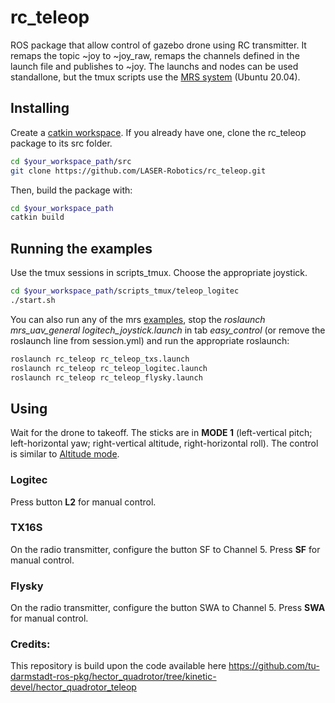 # rc_teleop
ROS package that allow control of gazebo drone using RC transmitter. It remaps the topic ~joy to ~joy_raw, remaps the channels defined in the launch file and publishes to ~joy. The launchs and nodes can be used standallone, but the tmux scripts use the [MRS system](https://github.com/ctu-mrs/mrs_uav_system) (Ubuntu 20.04).

## Installing

Create a [catkin workspace](http://wiki.ros.org/catkin/Tutorials/create_a_workspace). If you already have one, clone the rc_teleop package to its src folder. 

```bash
cd $your_workspace_path/src
git clone https://github.com/LASER-Robotics/rc_teleop.git
```

Then, build the package with:

```bash
cd $your_workspace_path
catkin build
```

## Running the examples

Use the tmux sessions in scripts_tmux. Choose the appropriate joystick.

```bash
cd $your_workspace_path/scripts_tmux/teleop_logitec
./start.sh
```

You can also run any of the mrs [examples](https://github.com/ctu-mrs/simulation/tree/master/example_tmux_scripts), stop the *roslaunch mrs_uav_general logitech_joystick.launch* in tab *easy_control* (or remove the roslaunch line from session.yml) and run the appropriate roslaunch:

```bash
roslaunch rc_teleop rc_teleop_txs.launch
roslaunch rc_teleop rc_teleop_logitec.launch
roslaunch rc_teleop rc_teleop_flysky.launch
```

## Using

Wait for the drone to takeoff. The sticks are in **MODE 1** (left-vertical pitch; left-horizontal yaw; right-vertical altitude, right-horizontal roll). The control is similar to [Altitude mode](https://docs.px4.io/main/en/flight_modes/altitude_mc.html).

### Logitec

Press button **L2** for manual control.

### TX16S

On the radio transmitter, configure the button SF to Channel 5. Press **SF** for manual control. 

### Flysky

On the radio transmitter, configure the button SWA to Channel 5. Press **SWA** for manual control.

### Credits:

This repository is build upon the code available here https://github.com/tu-darmstadt-ros-pkg/hector_quadrotor/tree/kinetic-devel/hector_quadrotor_teleop
